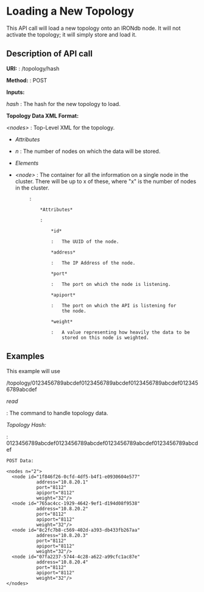 Loading a New Topology
======================

This API call will load a new topology onto an IRONdb node. It will not activate the topology; it will simply store and load it.

Description of API call
-----------------------

**URI:** :   /topology/hash

**Method:** :   POST

**Inputs:**

*hash* :   The hash for the new topology to load.

**Topology Data XML Format:**

*&lt;nodes&gt;* :   Top-Level XML for the topology.

* *Attributes*

 * *n* :   The number of nodes on which the data will be stored.

* *Elements*

 * *&lt;node&gt;* :   The container for all the information on a single node in the cluster. There will be up to x of these, where "x" is the number of nodes in the cluster.

            :   

                *Attributes*

                :   

                    *id*

                    :   The UUID of the node.

                    *address*

                    :   The IP Address of the node.

                    *port*

                    :   The port on which the node is listening.

                    *apiport*

                    :   The port on which the API is listening for
                        the node.

                    *weight*

                    :   A value representing how heavily the data to be
                        stored on this node is weighted.

Examples
--------

This example will use

/topology/0123456789abcdef0123456789abcdef0123456789abcdef0123456789abcdef

*read*

:   The command to handle topology data.

*Topology Hash:*

:   0123456789abcdef0123456789abcdef0123456789abcdef0123456789abcdef

`POST Data:`

    <nodes n="2">
      <node id="1f846f26-0cfd-4df5-b4f1-e0930604e577"
               address="10.8.20.1"
               port="8112"
               apiport="8112"
               weight="32"/>
      <node id="765ac4cc-1929-4642-9ef1-d194d08f9538"
               address="10.8.20.2"
               port="8112"
               apiport="8112"
               weight="32"/>
      <node id="8c2fc7b8-c569-402d-a393-db433fb267aa"
               address="10.8.20.3"
               port="8112"
               apiport="8112"
               weight="32"/>
      <node id="07fa2237-5744-4c28-a622-a99cfc1ac87e"
               address="10.8.20.4"
               port="8112"
               apiport="8112"
               weight="32"/>
    </nodes>
          
